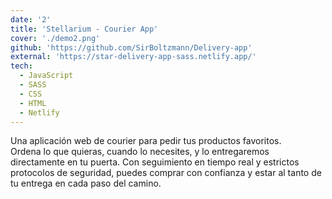 ```yaml
---
date: '2'
title: 'Stellarium - Courier App'
cover: './demo2.png'
github: 'https://github.com/SirBoltzmann/Delivery-app'
external: 'https://star-delivery-app-sass.netlify.app/'
tech:
  - JavaScript
  - SASS
  - CSS
  - HTML
  - Netlify
---
```


Una aplicación web de courier para pedir tus productos favoritos.  
Ordena lo que quieras, cuando lo necesites, y lo entregaremos directamente en tu puerta. Con seguimiento en tiempo real y estrictos protocolos de seguridad, puedes comprar con confianza y estar al tanto de tu entrega en cada paso del camino.
